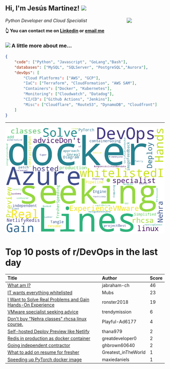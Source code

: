 <!--
**jmartinezl/jmartinezl** is a ✨ _special_ ✨ repository because its `README.md` (this file) appears on your GitHub profile.

Here are some ideas to get you started:

- 🔭 I’m currently working on ...
- 🌱 I’m currently learning ...
- 👯 I’m looking to collaborate on ...
- 🤔 I’m looking for help with ...
- 💬 Ask me about ...
- 📫 How to reach me: ...
- 😄 Pronouns: ...
- ⚡ Fun fact: ...
-->

<h2>Hi, I'm Jesús Martinez! <img src="https://media.giphy.com/media/WUlplcMpOCEmTGBtBW/giphy.gif" width="30"> </h2>
<img align='right' src="https://media.giphy.com/media/NytMLKyiaIh6VH9SPm/giphy.gif" width="120">
<p><em>Python Developer and Cloud Specialist
</em></p>

**👆 You can contact me on [Linkedin](https://www.linkedin.com/in/jes%C3%BAs-martinez-2b7b10104/) or [email me](mailto:jesus.mtz.lorenzo@gmail.com)**

### <img src="https://media.giphy.com/media/VgCDAzcKvsR6OM0uWg/giphy.gif" width="50"> A little more about me...  

```json
{
    "code": ["Python", "Javascript", "GoLang","Bash"],
    "databases": ["MySQL", "SQLServer", "PostgreSQL","Aurora"],
    "devOps": [
        "Cloud Platforms": ["AWS", "GCP"],
        "IaC": ["Terraform", "CloudFormation", "AWS SAM"],
        "Containers": ["Docker", "Kubernetes"],
        "Monitoring": ["Cloudwatch", "Datadog"],
        "CI/CD": ["Github Actions", "Jenkins"],
        "Misc": ["Cloudflare", "Route53", "DynamoDB", "Cloudfront"]
    ]
}
```
---

![Wordcloud](./cloud.png)

# Top 10 posts of r/DevOps in the last day

| Title | Author | Score |
|:---|:---|:---|
| [What am I?](https://www.reddit.com/r/devops/comments/15okm6f/what_am_i/) | jabraham-ch | 46 |
| [IT wants everything whitelisted](https://www.reddit.com/r/devops/comments/15ou7k6/it_wants_everything_whitelisted/) | Mubs | 23 |
| [I Want to Solve Real Problems and Gain Hands-On Experience](https://www.reddit.com/r/devops/comments/15o96yu/i_want_to_solve_real_problems_and_gain_handson/) | ronster2018 | 19 |
| [VMware specialist seeking advice](https://www.reddit.com/r/devops/comments/15ogdau/vmware_specialist_seeking_advice/) | trendymission | 6 |
| [Don't buy "Nehra classes" rhcsa linux course.](https://www.reddit.com/r/devops/comments/15ovir6/dont_buy_nehra_classes_rhcsa_linux_course/) | Playful-Ad6177 | 4 |
| [Self-hosted Deploy Preview like Netlify](https://www.reddit.com/r/devops/comments/15og6er/selfhosted_deploy_preview_like_netlify/) | thana979 | 2 |
| [Redis in production as docker container](https://www.reddit.com/r/devops/comments/15odwwc/redis_in_production_as_docker_container/) | greatdeveloper0 | 2 |
| [Going independent contractor](https://www.reddit.com/r/devops/comments/15osvne/going_independent_contractor/) | ghbrown60640 | 2 |
| [What to add on resume for fresher](https://www.reddit.com/r/devops/comments/15ouw68/what_to_add_on_resume_for_fresher/) | Greatest_inTheWorld | 1 |
| [Speeding up PyTorch docker image](https://www.reddit.com/r/devops/comments/15oxotw/speeding_up_pytorch_docker_image/) | maxiedaniels | 1 |
